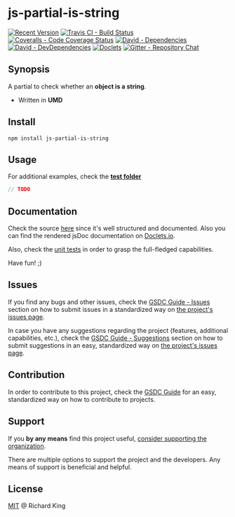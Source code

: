 # js-partial-is-string

[![Recent Version][npm-badge]][npm-url]
[![Travis CI - Build Status][travis-badge]][travis-url]
[![Coveralls - Code Coverage Status][cov-badge]][cov-url]
[![David - Dependencies][dep-badge]][dep-url]
[![David - DevDependencies][dev-dep-badge]][dev-dep-url]
[![Doclets][doclets-badge]][doclets-url]
[![Gitter - Repository Chat][chat-badge]][chat-url]

## Synopsis

A partial to check whether an **object is a string**.

- Written in **UMD**

## Install

```
npm install js-partial-is-string
```

## Usage

For additional examples,
check the **[test folder](https://github.com/jsopenstd/js-partial-is-string/tree/master/tests)**

```javascript
// TODO
```

## Documentation

Check the source 
[here](https://github.com/jsopenstd/js-partial-is-string/blob/master/src/js-partial-is-string.js)
since it's well structured and documented. Also you can find the rendered jsDoc documentation on 
[Doclets.io](https://doclets.io/jsopenstd/js-partial-is-string/master). 

Also, check the [unit tests](https://github.com/jsopenstd/js-partial-is-string/blob/master/tests/tests.js) 
in order to grasp the full-fledged capabilities.

Have fun! ;)

## Issues

If you find any bugs and other issues, check the
[GSDC Guide - Issues](https://github.com/openstd/general-software-development-contribution-guide#issues)
section on how to submit issues in a standardized way on
[the project's issues page](https://github.com/jsopenstd/js-partial-is-string/issues).

In case you have any suggestions regarding the project (features, additional capabilities, etc.), check the
[GSDC Guide - Suggestions](https://github.com/openstd/general-software-development-contribution-guide#suggestions)
section on how to submit suggestions in an easy, standardized way on
[the project's issues page](https://github.com/jsopenstd/js-partial-is-string/issues).

## Contribution

In order to contribute to this project, check the
[GSDC Guide](https://github.com/openstd/general-software-development-contribution-guide)
for an easy, standardized way on how to contribute to projects.

## Support

If you **by any means** find this project useful,
[consider supporting the organization](https://github.com/jsopenstd/jsopenstd/blob/master/support.md).

There are multiple options to support the project and the developers.
Any means of support is beneficial and helpful.

## License

[MIT](license.md) @ Richard King

[npm-badge]:     https://img.shields.io/npm/v/js-partial-is-string.svg
[npm-url]:       https://www.npmjs.com/package/js-partial-is-string

[travis-badge]:  https://travis-ci.org/jsopenstd/js-partial-is-string.svg?branch=master
[travis-url]:    https://travis-ci.org/jsopenstd/js-partial-is-string

[cov-badge]:     https://coveralls.io/repos/github/jsopenstd/js-partial-is-string/badge.svg?branch=master
[cov-url]:       https://coveralls.io/github/jsopenstd/js-partial-is-string

[dep-badge]:     https://david-dm.org/jsopenstd/js-partial-is-string.svg
[dep-url]:       https://david-dm.org/jsopenstd/js-partial-is-string

[dev-dep-badge]: https://david-dm.org/jsopenstd/js-partial-is-string/dev-status.svg
[dev-dep-url]:   https://david-dm.org/jsopenstd/js-partial-is-string#info=devDependencies

[doclets-badge]: https://img.shields.io/badge/style-on_doclets-brightgreen.svg?style=flat-square&label=docs
[doclets-url]:   https://doclets.io/jsopenstd/js-partial-is-string/master   

[chat-badge]:    https://badges.gitter.im/jsopenstd/js-partial-is-string.svg
[chat-url]:      https://gitter.im/jsopenstd/js-partial-is-string?utm_source=badge&utm_medium=badge&utm_campaign=pr-badge

[partial-link]:  https://github.com/jsopenstd/jsopenstd/blob/master/readme.md#partial 
[umd-link]:      https://github.com/jsopenstd/jsopenstd/blob/master/readme.md#umd
